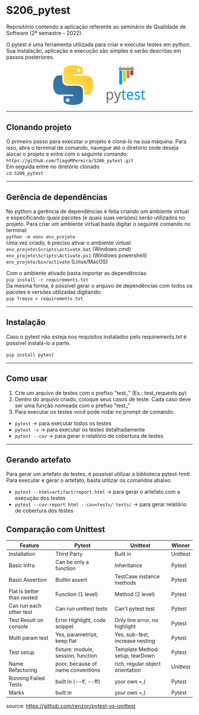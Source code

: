 # S206_pytest

Repositório contendo a aplicação referente ao seminário de Qualidade de Software (2º semestre - 2022).

O pytest é uma ferramenta utilizada para criar e executar testes em python. Sua instalação, aplicação e execução são simples e serão descritas em passos posteriores.

<div align='center'>
<img src='img/pytest_img.png' width=250px></img>
</div>

---
## Clonando projeto
O primeiro passo para executar o projeto é cloná-lo na sua máquina. Para isso, abra o terminal de comando, navegue até o diretório onde deseja alocar o projeto e entre com o seguinte comando:  
```https://github.com/TiagoMPereira/S206_pytest.git```  
Em seguida entre no diretório clonado  
```cd S206_pytest```  

---
## Gerência de dependências
No python a gerência de dependências é feita criando um ambiente virtual e especificando quais pacotes (e quais suas versões) serão utilizados no projeto. Para criar um ambiente virtual basta digitar o seguinte comando no terminal:  
```python -m venv env_projeto```  
Uma vez criado, é preciso ativar o ambiente virtual:  
```env_projeto\Scripts\activate.bat``` (Windows cmd)  
```env_projeto\Scripts\Activate.ps1``` (Windows powershell)  
```env_projeto/bin/activate``` (Linux/MacOS)  

Com o ambiente ativado basta importar as dependências:  
```pip install -r requirements.txt```  
Da mesma forma, é possível gerar o arquivo de dependências com todos os pacotes e versões utilizadas digitando:  
```pip freeze > requirements.txt```  

---
## Instalação
Caso o pytest não esteja nos requisitos instalados pelo requirements.txt é possível instalá-lo a parte.  

```pip install pytest```  


---
## Como usar

1) Crie um arquivo de testes com o prefixo "test_" (Ex.: test_requests.py)  
2) Dentro do arquivo criado, coloque seus casos de teste. Cada caso deve ser uma função nomeada com o prefixo "test_"  
3) Para executar os testes você pode rodar no prompt de comando:  
- ```pytest``` -> para executar todos os testes
- ```pytest -v``` -> para executar os testes detalhadamente
- ```pytest --cov``` -> para gerar o relatório de cobertura de testes

---
## Gerando artefato

Para gerar um artefato de testes, é possível utilizar a biblioteca pytest-hmtl
Para executar e gerar o artefato, basta utilizar os comandos abaixo:
- ```pytest --html=artifact/report.html``` -> para gerar o artefato com a execução dos testes
- ```pytest --cov-report html --cov=tests/ tests/``` -> para gerar relatório de cobertura dos testes


## Comparação com Unittest

| Feature                    | Pytest                             | Unittest                         | Winner   |
|----------------------------|------------------------------------|----------------------------------|----------|
| Installation               | Third Party                        | Built in                         | Unittest |
| Basic Infra                | Can be only a function             | Inheritance                      | Pytest   |
| Basic Assertion            | Builtin assert                     | TestCase instance methods        | Pytest   |
| Flat is better than nested | Function (1 level)                 | Method (2 level)                 | Pytest   |
| Can run each other test    | Can run unittest tests             | Can't pytest test                | Pytest   |
| Test Result on console     | Error Highlight, code snippet      | Only line error, no highlight    | Pytest   |
| Multi param test           | Yes, parametrize, keep flat        | Yes, sub-test, increase nesting  | Pytest   |
| Test setup                 | fixture: module, session, function | Template Method: setup, tearDown | Pytest   |
| Name Refactoring           | poor, because of name conventions  | rich, regular object orientation | Unittest |
| Running Failed Tests       | built in (--lf, --ff)              | your own =,(                     | Pytest   |
| Marks                      | built in                           | your own =,(                     | Pytest   |

source: <https://github.com/renzon/pytest-vs-unittest>